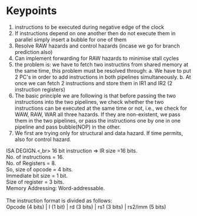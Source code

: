 # Keypoints
1) instructions to be executed during negative edge of the clock
2) If instructions depend on one another then do not execute them in parallel simply insert a bubble for one of them
3) Resolve RAW hazards and control hazards (incase we go for branch prediction also)
4) Can implement forwarding for RAW hazards to minimise stall cycles
5) the problem is: we have to fetch two instructins from shared memory at the same time, this problem must be resolved through:
   a. We have to put 2 PC's in order to add instructions in both pipelines simultaneously.
   b. At once we can fetch 2 instructions and store them in IR1 and IR2 (2 instruction registers)
6) The basic principle we are following is that before passing the two instructions into the two pipelines, we check whether the two instructions can be executed at the same time or not, i.e., we check for WAW, RAW, WAR all three hazards. If they are non-existent, we pass them in the two pipelines, or pass the instructions one by one in one pipeline and pass bubble(NOP) in the other.
7) We first are trying only for structural and data hazard. If time permits, also for control hazard.


ISA DEGIGN.<,br>
16 bit instruction => IR size =16 bits. <br>
No. of instructions = 16. <br>
No. of Registers = 8.<br>
So, size of opcode = 4 bits.<br>
Immediate bit size = 1 bit.<br>
Size of register = 3 bits.<br>
Memory Addressing: Word-addressable.<br>
<br>
The instruction format is divided as follows: <br>
Opcode (4 bits)	|      I (1 bit)  	|      rd (3 bits)	|    rs1 (3 bits)      |     	rs2/imm (5 bits)
